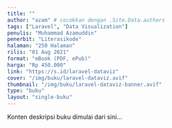 ```yaml
---
title: ""
author: "azam" # cocokkan dengan .Site.Data.authors
tags: ["Laravel", "Data Visualization"]
penulis: "Muhammad Azamuddin"
penerbit: "Literasikode"
halaman: "250 Halaman"
rilis: "01 Aug 2021"
format: "eBook (PDF, ePub)"
harga: "Rp 450.000"
link: "https://s.id/laravel-dataviz"
cover: "/img/buku/laravel-dataviz.avif"
thumbnail: "/img/buku/laravel-dataviz-banner.avif"
type: "buku"
layout: "single-buku"
---
```


Konten deskripsi buku dimulai dari sini...
